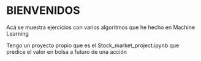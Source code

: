 # BIENVENIDOS

Acá se muestra ejercicios con varios algoritmos que he hecho en Machine Learning

Tengo un proyecto propio que es el Stock_market_project.ipynb que predice el valor en bolsa a futuro de una acción


